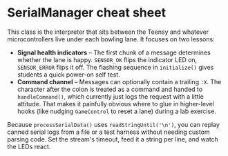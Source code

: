 # SerialManager cheat sheet

This class is the interpreter that sits between the Teensy and whatever microcontrollers live under
each bowling lane. It focuses on two lessons:

* **Signal health indicators** – The first chunk of a message determines whether the lane is happy.
  `SENSOR_OK` flips the indicator LED on, `SENSOR_ERROR` flips it off. The flashing sequence in
  `initialize()` gives students a quick power-on self test.
* **Command channel** – Messages can optionally contain a trailing `:X`. The character after the colon
  is treated as a command and handed to `handleCommand()`, which currently just logs the request with a
  little attitude. That makes it painfully obvious where to glue in higher-level hooks (like nudging
  `GameControl` to reset a lane) during a lab exercise.

Because `processSerialData()` uses `readStringUntil('\n')`, you can replay canned serial logs from a
file or a test harness without needing custom parsing code. Set the stream's timeout, feed it a string
per line, and watch the LEDs react.

